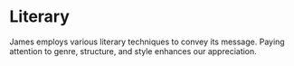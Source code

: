 # Literary

James employs various literary techniques to convey its message. Paying attention to genre, structure, and style enhances our appreciation.


